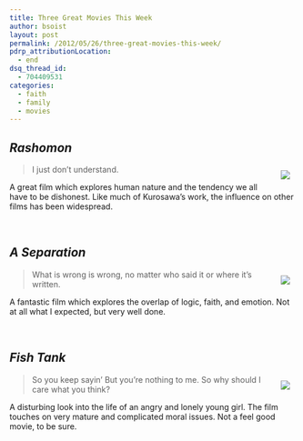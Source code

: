 ```yaml
---
title: Three Great Movies This Week
author: bsoist
layout: post
permalink: /2012/05/26/three-great-movies-this-week/
pdrp_attributionLocation:
  - end
dsq_thread_id:
  - 704409531
categories:
  - faith
  - family
  - movies
---
```

## *Rashomon*

<div style="float:right;padding:10px;">
  <a href="http://www.amazon.com/gp/product/B00003CXC6/ref=as_li_ss_il?ie=UTF8&#038;tag=weifyoasme-20&#038;linkCode=as2&#038;camp=1789&#038;creative=390957&#038;creativeASIN=B00003CXC6"><img border="0" src="http://ws.assoc-amazon.com/widgets/q?_encoding=UTF8&#038;Format=_SL110_&#038;ASIN=B00003CXC6&#038;MarketPlace=US&#038;ID=AsinImage&#038;WS=1&#038;tag=weifyoasme-20&#038;ServiceVersion=20070822" /></a><img src="http://www.assoc-amazon.com/e/ir?t=weifyoasme-20&#038;l=as2&#038;o=1&#038;a=B00003CXC6" width="1" height="1" border="0" alt="" style="border:none !important; margin:0px !important;" />
</div>

> I just don&#8217;t understand.

A great film which explores human nature and the tendency we all have to be dishonest. Like much of Kurosawa&#8217;s work, the influence on other films has been widespread.

<div style="clear:both;">
  &nbsp;
</div>

## *A Separation*

<div style="float:right;padding:10px;">
  <a href="http://www.amazon.com/gp/product/B005NHO9JS/ref=as_li_ss_il?ie=UTF8&#038;tag=weifyoasme-20&#038;linkCode=as2&#038;camp=1789&#038;creative=390957&#038;creativeASIN=B005NHO9JS"><img border="0" src="http://ws.assoc-amazon.com/widgets/q?_encoding=UTF8&#038;Format=_SL110_&#038;ASIN=B005NHO9JS&#038;MarketPlace=US&#038;ID=AsinImage&#038;WS=1&#038;tag=weifyoasme-20&#038;ServiceVersion=20070822" /></a><img src="http://www.assoc-amazon.com/e/ir?t=weifyoasme-20&#038;l=as2&#038;o=1&#038;a=B005NHO9JS" width="1" height="1" border="0" alt="" style="border:none !important; margin:0px !important;" />
</div>

> What is wrong is wrong, no matter who said it or where it&#8217;s written. 

A fantastic film which explores the overlap of logic, faith, and emotion. Not at all what I expected, but very well done.

<div style="clear:both;">
  &nbsp;
</div>

## *Fish Tank*

<div style="float:right;padding:10px;">
  <a href="http://www.amazon.com/gp/product/B004CIIXC8/ref=as_li_ss_il?ie=UTF8&#038;tag=weifyoasme-20&#038;linkCode=as2&#038;camp=1789&#038;creative=390957&#038;creativeASIN=B004CIIXC8"><img border="0" src="http://ws.assoc-amazon.com/widgets/q?_encoding=UTF8&#038;Format=_SL110_&#038;ASIN=B004CIIXC8&#038;MarketPlace=US&#038;ID=AsinImage&#038;WS=1&#038;tag=weifyoasme-20&#038;ServiceVersion=20070822" /></a><img src="http://www.assoc-amazon.com/e/ir?t=weifyoasme-20&#038;l=as2&#038;o=1&#038;a=B004CIIXC8" width="1" height="1" border="0" alt="" style="border:none !important; margin:0px !important;" />
</div>

> So you keep sayin&#8217; But you&#8217;re nothing to me. So why should I care what you think?

A disturbing look into the life of an angry and lonely young girl. The film touches on very mature and complicated moral issues. Not a feel good movie, to be sure.

<div style="clear:both;">
  &nbsp;
</div>

<img style="opacity: 0;position: absolute;top:0; left:0" src="http://ecx.images-amazon.com/images/I/51LR8-EsqDL._SL500_AA300_.jpg" />  
<img style="opacity: 0;position: absolute;top:0; left:0" src="http://ecx.images-amazon.com/images/I/51AVtXlVqNL._SL500_AA300_.jpg" />  
<img style="opacity: 0;position: absolute;top:0; left:0" src="http://ecx.images-amazon.com/images/I/41o6Aue9dJL._SL500_AA300_.jpg" />
